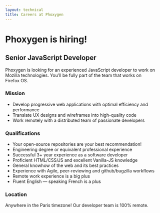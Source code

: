 ```yaml
---
layout: technical
title: Careers at Phoxygen
---
```


# Phoxygen is hiring!

## Senior JavaScript Developer

Phoxygen is looking for an experienced JavaScript developer to work on Mozilla technologies. You’ll be fully part of the team that works on Firefox OS.

### Mission

- Develop progressive web applications with optimal efficiency and performance
- Translate UX designs and wireframes into high-quality code
- Work remotely with a distributed team of passionate developers

### Qualifications

- Your open-source repositories are your best recommendation!
- Engineering degree or equivalent professional experience
- Successful 3+ year experience as a software developer
- Proficient HTML/CSS/JS and excellent Vanilla-JS knowledge
- General knowhow of the web and its best practices
- Experience with Agile, peer-reviewing and github/bugzilla workflows
- Remote work experience is a big plus
- Fluent English — speaking French is a plus

### Location

Anywhere in the Paris timezone! Our developer team is 100% remote.

